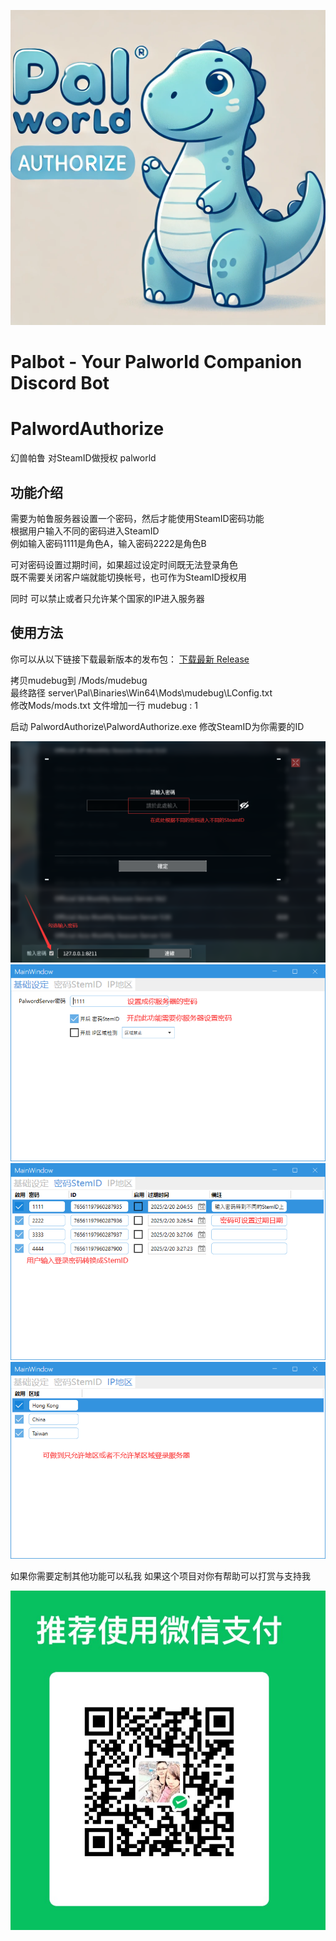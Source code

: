 ![Logo](Images/caption.png)
# Palbot - Your Palworld Companion Discord Bot

# PalwordAuthorize
幻兽帕鲁 对SteamID做授权 palworld

## 功能介绍
需要为帕鲁服务器设置一个密码，然后才能使用SteamID密码功能<br>
根据用户输入不同的密码进入SteamID<br>
例如输入密码1111是角色A，输入密码2222是角色B<br>

可对密码设置过期时间，如果超过设定时间既无法登录角色<br>
既不需要关闭客户端就能切换帐号，也可作为SteamID授权用<br>


同时 可以禁止或者只允许某个国家的IP进入服务器<br>

## 使用方法

你可以从以下链接下载最新版本的发布包：
[下载最新 Release](https://github.com/mudebug77/PalwordAuthorize/releases/latest)

拷贝mudebug到 <UE4SS install>/Mods/mudebug<br>
最终路径 server\Pal\Binaries\Win64\Mods\mudebug\LConfig.txt<br>
修改Mods/mods.txt 文件增加一行 mudebug : 1<br>

启动 PalwordAuthorize\PalwordAuthorize.exe 修改SteamID为你需要的ID<br>



![功能0](Images/0.png)
![功能1](Images/1.png)
![功能2](Images/2.png)
![功能3](Images/3.png)


如果你需要定制其他功能可以私我
如果这个项目对你有帮助可以打赏与支持我

![打赏](Images/vx_ds.png)
